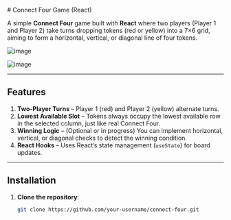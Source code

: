 \# Connect Four Game (React)

A simple **Connect Four** game built with **React** where two players (Player 1 and Player 2) take turns dropping tokens (red or yellow) into a 7×6 grid, aiming to form a horizontal, vertical, or diagonal line of four tokens.

![image](https://github.com/user-attachments/assets/c4198736-ba26-43ed-9375-0ff6ade6656c)

![image](https://github.com/user-attachments/assets/356d996c-45c9-4e74-9152-2f036e6eb03d)


---

## Features

1. **Two-Player Turns** – Player 1 (red) and Player 2 (yellow) alternate turns.
2. **Lowest Available Slot** – Tokens always occupy the lowest available row in the selected column, just like real Connect Four.
3. **Winning Logic** – (Optional or in progress) You can implement horizontal, vertical, or diagonal checks to detect the winning condition.
4. **React Hooks** – Uses React’s state management (`useState`) for board updates.

---

## Installation

1. **Clone the repository**:
   ```bash
   git clone https://github.com/your-username/connect-four.git
   ```
